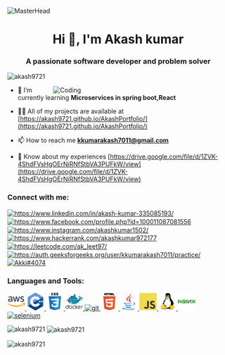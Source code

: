 ![MasterHead](https://www.computersciencedegreehub.com/wp-content/uploads/2021/03/Brief-History-of-Programming-Languages.jpg)
<h1 align="center">Hi 👋, I'm Akash kumar</h1>
<h3 align="center">A passionate software developer and problem solver</h3>

<p align="left"> <img src="https://komarev.com/ghpvc/?username=akash9721&label=Profile%20views&color=0e75b6&style=flat" alt="akash9721" /> </p>
<img align="right" alt="Coding" width="400" src="https://miro.medium.com/max/1360/1*nWQ_U5NKEfNeGCTfh_2-Mw.gif">

- 🌱 I’m currently learning **Microservices in spring boot,React**

- 👨‍💻 All of my projects are available at [https://akash9721.github.io/AkashPortfolio/](https://akash9721.github.io/AkashPortfolio/)

- 📫 How to reach me **kkumarakash7011@gmail.com**

- 📄 Know about my experiences [https://drive.google.com/file/d/1ZVK-4ShdFVsHgOErNiRNfStbVA3PUFkW/view](https://drive.google.com/file/d/1ZVK-4ShdFVsHgOErNiRNfStbVA3PUFkW/view)

<h3 align="left">Connect with me:</h3>
<p align="left">
<a href="https://linkedin.com/in/https://www.linkedin.com/in/akash-kumar-335085193/" target="blank"><img align="center" src="https://raw.githubusercontent.com/rahuldkjain/github-profile-readme-generator/master/src/images/icons/Social/linked-in-alt.svg" alt="https://www.linkedin.com/in/akash-kumar-335085193/" height="30" width="40" /></a>
<a href="https://fb.com/https://www.facebook.com/profile.php?id=100011087081556" target="blank"><img align="center" src="https://raw.githubusercontent.com/rahuldkjain/github-profile-readme-generator/master/src/images/icons/Social/facebook.svg" alt="https://www.facebook.com/profile.php?id=100011087081556" height="30" width="40" /></a>
<a href="https://instagram.com/https://www.instagram.com/akashkumar1502/" target="blank"><img align="center" src="https://raw.githubusercontent.com/rahuldkjain/github-profile-readme-generator/master/src/images/icons/Social/instagram.svg" alt="https://www.instagram.com/akashkumar1502/" height="30" width="40" /></a>
<a href="https://www.hackerrank.com/https://www.hackerrank.com/akashkumar972177" target="blank"><img align="center" src="https://raw.githubusercontent.com/rahuldkjain/github-profile-readme-generator/master/src/images/icons/Social/hackerrank.svg" alt="https://www.hackerrank.com/akashkumar972177" height="30" width="40" /></a>
<a href="https://www.leetcode.com/https://leetcode.com/ak_leet97/" target="blank"><img align="center" src="https://raw.githubusercontent.com/rahuldkjain/github-profile-readme-generator/master/src/images/icons/Social/leet-code.svg" alt="https://leetcode.com/ak_leet97/" height="30" width="40" /></a>
<a href="https://auth.geeksforgeeks.org/user/https://auth.geeksforgeeks.org/user/kkumarakash7011/practice/" target="blank"><img align="center" src="https://raw.githubusercontent.com/rahuldkjain/github-profile-readme-generator/master/src/images/icons/Social/geeks-for-geeks.svg" alt="https://auth.geeksforgeeks.org/user/kkumarakash7011/practice/" height="30" width="40" /></a>
<a href="https://discord.gg/Akki#4074" target="blank"><img align="center" src="https://raw.githubusercontent.com/rahuldkjain/github-profile-readme-generator/master/src/images/icons/Social/discord.svg" alt="Akki#4074" height="30" width="40" /></a>
</p>

<h3 align="left">Languages and Tools:</h3>
<p align="left"> <a href="https://aws.amazon.com" target="_blank" rel="noreferrer"> <img src="https://raw.githubusercontent.com/devicons/devicon/master/icons/amazonwebservices/amazonwebservices-original-wordmark.svg" alt="aws" width="40" height="40"/> </a> <a href="https://www.w3schools.com/cpp/" target="_blank" rel="noreferrer"> <img src="https://raw.githubusercontent.com/devicons/devicon/master/icons/cplusplus/cplusplus-original.svg" alt="cplusplus" width="40" height="40"/> </a> <a href="https://www.w3schools.com/css/" target="_blank" rel="noreferrer"> <img src="https://raw.githubusercontent.com/devicons/devicon/master/icons/css3/css3-original-wordmark.svg" alt="css3" width="40" height="40"/> </a> <a href="https://www.docker.com/" target="_blank" rel="noreferrer"> <img src="https://raw.githubusercontent.com/devicons/devicon/master/icons/docker/docker-original-wordmark.svg" alt="docker" width="40" height="40"/> </a> <a href="https://git-scm.com/" target="_blank" rel="noreferrer"> <img src="https://www.vectorlogo.zone/logos/git-scm/git-scm-icon.svg" alt="git" width="40" height="40"/> </a> <a href="https://www.w3.org/html/" target="_blank" rel="noreferrer"> <img src="https://raw.githubusercontent.com/devicons/devicon/master/icons/html5/html5-original-wordmark.svg" alt="html5" width="40" height="40"/> </a> <a href="https://www.java.com" target="_blank" rel="noreferrer"> <img src="https://raw.githubusercontent.com/devicons/devicon/master/icons/java/java-original.svg" alt="java" width="40" height="40"/> </a> <a href="https://developer.mozilla.org/en-US/docs/Web/JavaScript" target="_blank" rel="noreferrer"> <img src="https://raw.githubusercontent.com/devicons/devicon/master/icons/javascript/javascript-original.svg" alt="javascript" width="40" height="40"/> </a> <a href="https://www.linux.org/" target="_blank" rel="noreferrer"> <img src="https://raw.githubusercontent.com/devicons/devicon/master/icons/linux/linux-original.svg" alt="linux" width="40" height="40"/> </a> <a href="https://www.nginx.com" target="_blank" rel="noreferrer"> <img src="https://raw.githubusercontent.com/devicons/devicon/master/icons/nginx/nginx-original.svg" alt="nginx" width="40" height="40"/> </a> <a href="https://www.selenium.dev" target="_blank" rel="noreferrer"> <img src="https://raw.githubusercontent.com/detain/svg-logos/780f25886640cef088af994181646db2f6b1a3f8/svg/selenium-logo.svg" alt="selenium" width="40" height="40"/> </a> </p>

<p><img align="left" src="https://github-readme-stats.vercel.app/api/top-langs?username=akash9721&show_icons=true&locale=en&layout=compact" alt="akash9721" /></p>

<p>&nbsp;<img align="center" src="https://github-readme-stats.vercel.app/api?username=akash9721&show_icons=true&locale=en" alt="akash9721" /></p>

<p><img align="center" src="https://github-readme-streak-stats.herokuapp.com/?user=akash9721&" alt="akash9721" /></p>
